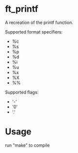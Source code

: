 # ft_printf

A recreation of the printf function.

Supported format specifiers:

* %c
* %s
* %p
* %d
* %i
* %u
* %x
* %X
* %%

Supported flags:
* '-'
* '0'
* '.'

# Usage
run "make" to compile
